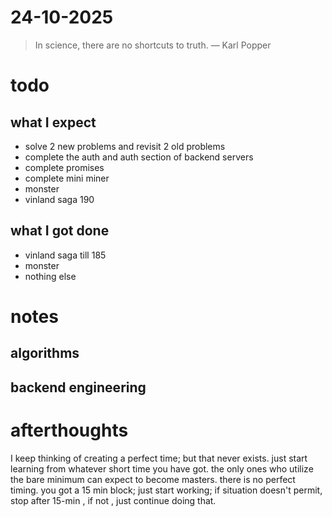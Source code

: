 # 24-10-2025

> In science, there are no shortcuts to truth. — Karl Popper

# todo 
## what I expect
- solve 2 new problems and revisit 2 old problems 
- complete the auth and auth section of backend servers
- complete promises 
- complete mini miner
- monster
- vinland saga 190

## what I got done
- vinland saga till 185
- monster 
- nothing else
# notes 
## algorithms 

## backend engineering

# afterthoughts

I keep thinking of creating a perfect time; but that never exists. just start learning from whatever short time you have got. the only ones who utilize the bare minimum can expect to become masters. 
there is no perfect timing. you got a 15 min block; just start working; if situation doesn't permit, stop after 15-min , if not , just continue doing that. 
